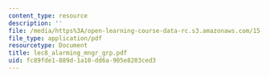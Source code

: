 ```yaml
---
content_type: resource
description: ''
file: /media/https%3A/open-learning-course-data-rc.s3.amazonaws.com/15-667-negotiation-and-conflict-management-spring-2001/fc89fde1889d1a10dd6a905e8203ced3_lec8_alarming_mngr_grp.pdf
file_type: application/pdf
resourcetype: Document
title: lec8_alarming_mngr_grp.pdf
uid: fc89fde1-889d-1a10-dd6a-905e8203ced3
---
```

